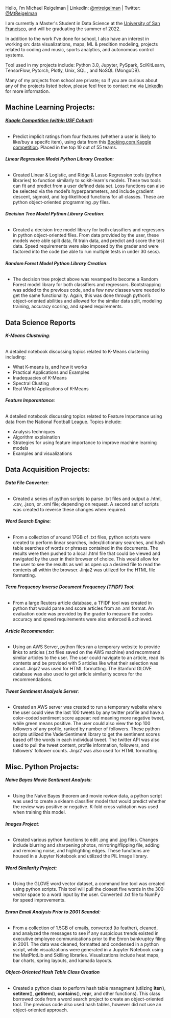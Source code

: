 Hello, I’m Michael Reigelman | LinkedIn: [@mtreigelman](https://www.linkedin.com/in/mtreigelman/) | Twitter: [@MtReigelman](https://twitter.com/MtReigelman)

I am currently a Master's Student in Data Science at the [University of San Francisco](https://myusf.usfca.edu/arts-sciences/data-science/program-requirements), and will be graduating the summer of 2022. 

In addition to the work I've done for school, I also have an interest in working on:  data visualizations, maps, ML & predition modeling, projects related to coding and music, sports analytics, and autonomous control systems. 

Tool used in my projects include: Python 3.0, Jupyter, PySpark, SciKitLearn, TensorFlow, Pytorch, Plotly, Unix, SQL , and NoSQL (MongoDB).

Many of my projects from school are private; so if you are curious about any of the projects listed below, please feel free to contact me via [LinkedIn](https://www.linkedin.com/in/mtreigelman/) for more information. 

## Machine Learning Projects:  

###### **[Kaggle Competition (within USF Cohort)](https://www.kaggle.com/competitions/predicting-implicit-ratings-usfca-2022)**:  

- Predict implicit ratings from four features (whether a user is likely to like/buy a specifc item), using data from this [Booking.com Kaggle competition](https://www.kaggle.com/teresasereno/booking-challenge-data). Placed in the top 10 out of 55 teams. 

###### **Linear Regression Model Python Library Creation**:  

- Created Linear & Logistic, and Ridge & Lasso Regression tools (python libraries) to function similarly to scikit-learn's models. These two tools can fit and predict from a user defined data set. Loss functions can also be selected via the model’s hyperparameters, and include gradient descent, sigmoid, and log-likelihood functions for all classes. These are python object-oriented programming .py files.  

 

###### **Decision Tree Model Python Library Creation**: 

- Created a decision tree model library for both classifiers and regressors in python object-oriented files. From data provided by the user, these models were able split data, fit train data, and predict and score the test data. Speed requirements were also imposed by the grader and were factored into the code (be able to run multiple tests in under 30 secs).  

 

###### **Random Forest Model Python Library Creation**:  

- The decision tree project above was revamped to become a Random Forest model library for both classifiers and regressors. Bootstrapping was added to the previous code, and a few new classes were needed to get the same functionality. Again, this was done through python’s object-oriented abilities and allowed for the similar data split, modeling training, accuracy scoring, and speed requirements.  

 
 ## Data Science Reports
 
 ###### **K-Means Clustering**:
 
 A detailed notebook discussing topics related to K-Means clustering including: 
 - What K-means is, and how it works
 - Practical Applications and Examples
 - Inadequacies of K-Means
 - Spectral Clusting
 - Real World Applications of K-Means



###### **Feature Imporantance**:
 
 A detailed notebook discussing topics related to Feature Importance using data from the National Football League. Topics include: 
 - Analysis techniques
 - Algorithm explaination
 - Strategies for using feature importance to improve machine learning models
 - Examples and visualizations
 

## Data Acquisition Projects: 

###### **Data File Converter**: 

- Created a series of python scripts to parse .txt files and output a .html, .csv, .json, or .xml file; depending on request. A second set of scripts was created to reverse these changes when required.  

 

###### **Word Search Engine**:  

- From a collection of around 17GB of .txt files, python scripts were created to perform linear searches, index/dictionary searches, and hash table searches of words or phrases contained in the documents. The results were then pushed to a local .html file that could be viewed and navigated by the user in their browser of choice. This would allow for the user to see the results as well as open up a desired file to read the contents all within the browser. Jinja2 was utilized for the HTML file formatting.  

 

###### **Term Frequency Inverse Document Frequency (TFIDF) Tool**: 

- From a large Reuters article database, a TFIDF tool was created in python that would parse and score articles from an .xml format. An evaluation code was provided by the grader to measure the codes accuracy and speed requirements were also enforced & achieved.  

 

###### **Article Recommender**:  

- Using an AWS Server, python files ran a temporary website to provide links to articles (.txt files saved on the AWS machine) and recommend similar articles to the user. The user could navigate to an article, read its contents and be provided with 5 articles like what their selection was about. Jinja2 was used for HTML formatting. The Stanford GLOVE database was also used to get article similarity scores for the recommendations.  

 

###### **Tweet Sentiment Analysis Server**:  

- Created an AWS server was created to run a temporary website where the user could view the last 100 tweets by any twitter profile and have a color-coded sentiment score appear: red meaning more negative tweet, while green means positive. The user could also view the top 100 followers of any profile, ranked by number of followers. These python scripts utilized the VaderSentiment library to get the sentiment scores based off the words in each individual tweet. The twitter API was also used to pull the tweet content, profile information, followers, and followers’ follower counts. Jinja2 was also used for HTML formatting.  


## Misc. Python Projects: 

###### **Naïve Bayes Movie Sentiment Analysis**:  

- Using the Naïve Bayes theorem and movie review data, a python script was used to create a sklearn classifier model that would predict whether the review was positive or negative. K-fold cross validation was used when training this model.  



###### **Images Project**:  

- Created various python functions to edit .png and .jpg files. Changes include blurring and sharpening photos, mirroring/flipping file, adding and removing noise, and highlighting edges. These functions are housed in a Jupyter Notebook and utilized the PIL Image library.  

 

###### **Word Similarity Project**:  

- Using the GLOVE word vector dataset, a command line tool was created using python scripts. This tool will pull the closest five words in the 300-vector space to a word input by the user. Converted .txt file to NumPy for speed improvements.  

 

###### **Enron Email Analysis Prior to 2001 Scandal**: 

- From a collection of 1.5GB of emails, converted (to feather), cleaned, and analyzed the messages to see if any suspicious trends existed in executive employee communications prior to the Enron bankruptcy filing in 2001. The data was cleaned, formatted and condensed in a python script, while visualizations were generated in a Jupyter Notebook using the MatPlotLib and Skilling libraries. Visualizations include heat maps, bar charts, spring layouts, and kamada layouts.  

###### **Object-Oriented Hash Table Class Creation**
- Created a python class to perform hash table managment (utilzing __iter__(), __setitem__(), __getitem__(), __contains__(), __repr__, and other functions). This class borrowed code from a word search project to create an object-oriented tool. The previous code also used hash tables, however did not use an object-oriented approach.

<!---
mtreigelman/mtreigelman is a ✨ special ✨ repository because its `README.md` (this file) appears on your GitHub profile.
You can click the Preview link to take a look at your changes.
--->

